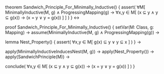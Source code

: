 theorem Sandwich_Principle_For_Minimally_Inductive() {
  assert(
    ∀M[
      MinimallyInductive(M, g) ∧ ProgressingMapping(g) →
      ∀x,y ∈ M[
        (x ⊆ y ∧ y ⊆ g(x)) → (x = y ∨ y = g(x))
      ]
    ]
  )
} ↔

proof Sandwich_Principle_For_Minimally_Inductive() {
  setVar(M: Class, g: Mapping) →
  assume(MinimallyInductive(M, g) ∧ ProgressingMapping(g)) →
  
  lemma Nest_Property() {
    assert(
      ∀x,y ∈ M[
        g(x) ⊆ y ∨ y ⊆ x
      ]
    )
  } →
  
  apply(MinimallyInductiveInducesNest(M, g)) →
  apply(Nest_Property()) →
  apply(SandwichPrinciple(M)) →
  
  conclude(
    ∀x,y ∈ M[
      (x ⊆ y ∧ y ⊆ g(x)) → (x = y ∨ y = g(x))
    ]
  )
}
